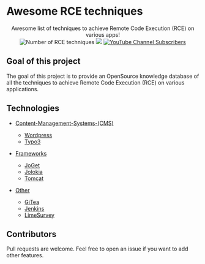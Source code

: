 # Awesome RCE techniques

<p align="center">
  Awesome list of techniques to achieve Remote Code Execution (RCE) on various apps!
  <br>
  <img alt="Number of RCE techniques" src="https://img.shields.io/badge/techniques-15-brightgreen">
  <a href="https://twitter.com/intent/follow?screen_name=podalirius_" title="Follow"><img src="https://img.shields.io/twitter/follow/podalirius_?label=Podalirius&style=social"></a>
  <a href="https://www.youtube.com/c/Podalirius_?sub_confirmation=1" title="Subscribe"><img alt="YouTube Channel Subscribers" src="https://img.shields.io/youtube/channel/subscribers/UCF_x5O7CSfr82AfNVTKOv_A?style=social"></a>
  <br>
</p>

## Goal of this project

The goal of this project is to provide an OpenSource knowledge database of all the techniques to achieve Remote Code Execution (RCE) on various applications.

## Technologies

 - [Content-Management-Systems-(CMS)](./Content-Management-Systems-(CMS)/)
   + [Wordpress](./Content-Management-Systems-(CMS)/Wordpress/)
   + [Typo3](./Content-Management-Systems-(CMS)/Typo3/)
     
 - [Frameworks](./Frameworks/)
   + [JoGet](./Frameworks/JoGet/)
   + [Jolokia](./Frameworks/Jolokia/)
   + [Tomcat](./Frameworks/Tomcat/)
   
 - [Other](./Other/)
   + [GiTea](./Other/GiTea/)
   + [Jenkins](./Other/Jenkins/)
   + [LimeSurvey](./Other/LimeSurvey/)
   
## Contributors

Pull requests are welcome. Feel free to open an issue if you want to add other features.
